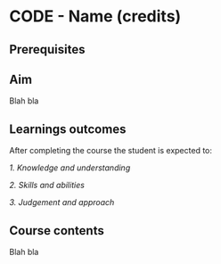 # CODE - Name (credits)

## Prerequisites

## Aim

Blah bla

## Learnings outcomes

After completing the course the student is expected to:

*1. Knowledge and understanding*

*2.	Skills and abilities*

*3.	Judgement and approach*

## Course contents

Blah bla